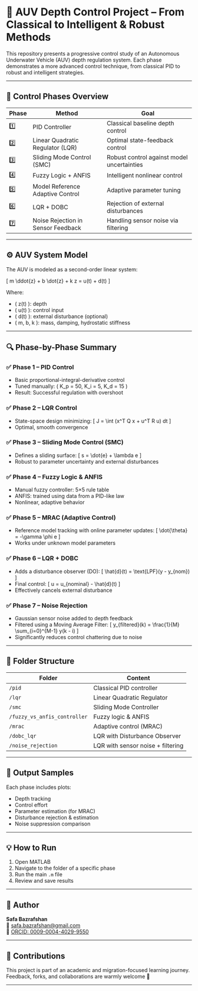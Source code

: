 # 🌊 AUV Depth Control Project – From Classical to Intelligent & Robust Methods

This repository presents a progressive control study of an Autonomous Underwater Vehicle (AUV) depth regulation system. Each phase demonstrates a more advanced control technique, from classical PID to robust and intelligent strategies.

---

## 📌 Control Phases Overview

| Phase | Method                             | Goal |
|-------|-------------------------------------|------|
| 1️⃣   | PID Controller                      | Classical baseline depth control |
| 2️⃣   | Linear Quadratic Regulator (LQR)    | Optimal state-feedback control |
| 3️⃣   | Sliding Mode Control (SMC)          | Robust control against model uncertainties |
| 4️⃣   | Fuzzy Logic + ANFIS                 | Intelligent nonlinear control |
| 5️⃣   | Model Reference Adaptive Control    | Adaptive parameter tuning |
| 6️⃣   | LQR + DOBC                          | Rejection of external disturbances |
| 7️⃣   | Noise Rejection in Sensor Feedback  | Handling sensor noise via filtering |

---

## ⚙️ AUV System Model

The AUV is modeled as a second-order linear system:

\[
m \ddot{z} + b \dot{z} + k z = u(t) + d(t)
\]

Where:
- \( z(t) \): depth  
- \( u(t) \): control input  
- \( d(t) \): external disturbance (optional)  
- \( m, b, k \): mass, damping, hydrostatic stiffness

---

## 🔍 Phase-by-Phase Summary

### ✅ Phase 1 – PID Control

- Basic proportional-integral-derivative control
- Tuned manually: \( K_p = 50, K_i = 5, K_d = 15 \)
- Result: Successful regulation with overshoot

### ✅ Phase 2 – LQR Control

- State-space design minimizing:
  \[
  J = \int (x^T Q x + u^T R u) dt
  \]
- Optimal, smooth convergence

### ✅ Phase 3 – Sliding Mode Control (SMC)

- Defines a sliding surface:
  \[
  s = \dot{e} + \lambda e
  \]
- Robust to parameter uncertainty and external disturbances

### ✅ Phase 4 – Fuzzy Logic & ANFIS

- Manual fuzzy controller: 5×5 rule table
- ANFIS: trained using data from a PID-like law
- Nonlinear, adaptive behavior

### ✅ Phase 5 – MRAC (Adaptive Control)

- Reference model tracking with online parameter updates:
  \[
  \dot{\theta} = -\gamma \phi e
  \]
- Works under unknown model parameters

### ✅ Phase 6 – LQR + DOBC

- Adds a disturbance observer (DO):
  \[
  \hat{d}(t) = \text{LPF}(y - y_{nom})
  \]
- Final control:
  \[
  u = u_{nominal} - \hat{d}(t)
  \]
- Effectively cancels external disturbance

### ✅ Phase 7 – Noise Rejection

- Gaussian sensor noise added to depth feedback
- Filtered using a Moving Average Filter:
  \[
  y_{filtered}(k) = \frac{1}{M} \sum_{i=0}^{M-1} y(k - i)
  \]
- Significantly reduces control chattering due to noise

---

## 📁 Folder Structure

| Folder | Content |
|--------|---------|
| `/pid` | Classical PID controller |
| `/lqr` | Linear Quadratic Regulator |
| `/smc` | Sliding Mode Controller |
| `/fuzzy_vs_anfis_controller` | Fuzzy logic & ANFIS |
| `/mrac` | Adaptive control (MRAC) |
| `/dobc_lqr` | LQR with Disturbance Observer |
| `/noise_rejection` | LQR with sensor noise + filtering |

---

## 🧪 Output Samples

Each phase includes plots:
- Depth tracking
- Control effort
- Parameter estimation (for MRAC)
- Disturbance rejection & estimation
- Noise suppression comparison

---

## 💡 How to Run

1. Open MATLAB  
2. Navigate to the folder of a specific phase  
3. Run the main `.m` file  
4. Review and save results

---

## 👤 Author

**Safa Bazrafshan**  
📧 safa.bazrafshan@gmail.com  
🔗 [ORCID: 0009-0004-4029-9550](https://orcid.org/0009-0004-4029-9550)

---

## 🤝 Contributions

This project is part of an academic and migration-focused learning journey. Feedback, forks, and collaborations are warmly welcome 💙

---